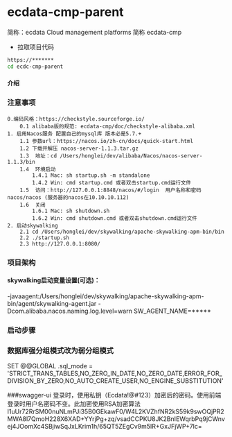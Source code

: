 # ecdata-cmp-parent

简称：ecdata Cloud management platforms  简称 ecdata-cmp

- 拉取项目代码
```bash
https://*******
cd ecdc-cmp-parent
```
#### 介绍
### 注意事项
    0.编码风格：https://checkstyle.sourceforge.io/
        0.1 alibaba版的规范: ecdata-cmp/doc/checkstyle-alibaba.xml
    1. 启用Nacos服务 配置自己的mysql库 版本必是5.7.+
        1.1 参数url：https://nacos.io/zh-cn/docs/quick-start.html
        1.2 下载并解压 nacos-server-1.1.3.tar.gz
        1.3  地址：cd /Users/honglei/dev/alibaba/Nacos/nacos-server-1.1.3/bin
        1.4  环境启动 
            1.4.1 Mac: sh startup.sh -m standalone
            1.4.2 Win: cmd startup.cmd 或者双击startup.cmd运行文件
        1.5  访问：http://127.0.0.1:8848/nacos/#/login  用户名称和密码nacos/nacos (服务器的nacos在10.10.10.112)
        1.6  关闭 
            1.6.1 Mac: sh shutdown.sh
            1.6.2 Win: cmd shutdown.cmd 或者双击shutdown.cmd运行文件
    2. 启动skywalking
        2.1 cd /Users/honglei/dev/skywalking/apache-skywalking-apm-bin/bin
        2.2 ./startup.sh
        2.3 http://127.0.0.1:8080/

### 项目架构

#### skywalking启动变量设置(可选)：
-javaagent:/Users/honglei/dev/skywalking/apache-skywalking-apm-bin/agent/skywalking-agent.jar
-Dcom.alibaba.nacos.naming.log.level=warn
SW_AGENT_NAME=*****

### 启动步骤

### 数据库强分组模式改为弱分组模式

SET @@GLOBAL .sql_mode = 'STRICT_TRANS_TABLES,NO_ZERO_IN_DATE,NO_ZERO_DATE,ERROR_FOR_DIVISION_BY_ZERO,NO_AUTO_CREATE_USER,NO_ENGINE_SUBSTITUTION'

###swagger-ui 登录时，使用私钥（Ecdata!@#123）加密后的密码。使用前端登录时用户名密码不变。此加密使用RSA加密算法 
I1uUr72RrSM00nuNLmPJi35B0GEkawF0/W4L2KVZhfNR2kS59k9swOQjPR2MWA8l7QmoH228X6XAD+YYrjPg+zq/vsadCCPKU8JK2BnIEWqrbPq9jCWnvej4JOomXc4SBjiwSqJxLKrim1h/65QT5ZEgCv9m5IR+GxJFjWP+7lc=